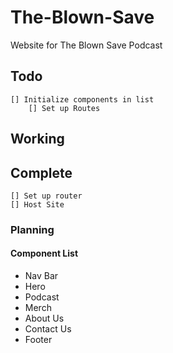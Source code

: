 # The-Blown-Save
Website for The Blown Save Podcast

## Todo
    [] Initialize components in list
        [] Set up Routes
## Working
## Complete
    [] Set up router
    [] Host Site 

### Planning
#### Component List
- Nav Bar
- Hero 
- Podcast 
- Merch 
- About Us 
- Contact Us 
- Footer 